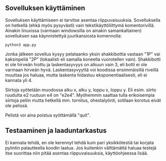 
## Sovelluksen käyttäminen
Sovelluksen käyttämiseen ei tarvitse asentaa riippuvaisuuksia. Sovelluksella on hetkellä (ehkä myös pysyvästi) vain tekstikäyttöliittymä komentorivillä. Ainakin linuxissa (varmaan windowsilla on ainakin samankaltainen) sovelluksen saa käynnistettyä juurikansiosta komennolla:

	python3 app.py

Jonka jälkeen sovellus kysyy pelataanko yksin shakkibottia vastaan "1P" vai kaksinpeliä "2P" (lokaalisti eli samalla koneella vuorotellen vain). Shakkibotti ei ole hirveän hiottu ja laskentasyvyys on alkuun vain 3, eli botti ei ole varmaan hirveän hyvä.
Laskentasyvyyttä voi koodissa ensimmäisillä riveillä muuttaa jos haluaa, mutta laskenta hidastuu eksponentiaalisesti, eli ei kannata yli 4.

Siirtoja syötetään muodossa alku x, alku y, loppu x, loppu y. Eli esim. siirto ruudulta e2 ruutuun e4 on "e2e4". Myöhemmin saattaa tulla erikoisempia siirtoja peliin mutta hetkellä mm. tornitus, ohestalyönti, sotilaan korotus eivät ole pelissä.

Pelistä voi aina poistua syöttämällä "quit".

## Testaaminen ja laaduntarkastus
Ei kannata tehdä, en ole kerennyt tehdä kuin pari yksikkötestiä tai korjata pylintin palautteella koodin laatua. Jos kuitenkin välttämättä haluaa testejä itse suorittaa niin pitää asentaa riippuvaisuuksia, käyttöohjeessa lisää.

